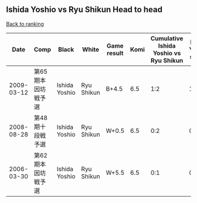 ## Ishida Yoshio vs Ryu Shikun Head to head

[Back to ranking](../../index.md)




| **Date** | **Comp** | **Black** | **White** | **Game result** | **Komi** | **Cumulative Ishida Yoshio vs Ryu Shikun** | **Ishida Yoshio streak** | **Ryu Shikun streak** | 
| --- | --- | --- | --- | --- | --- | --- | --- | --- |
| 2009-03-12 | 第65期本因坊戦予選 | Ishida Yoshio | Ryu Shikun | B+4.5 | 6.5 | 1:2 | 1 | 0 | 
| 2008-08-28 | 第48期十段戦予選 | Ishida Yoshio | Ryu Shikun | W+0.5 | 6.5 | 0:2 | 0 | 2 | 
| 2006-03-30 | 第62期本因坊戦予選 | Ishida Yoshio | Ryu Shikun | W+5.5 | 6.5 | 0:1 | 0 | 1 |




